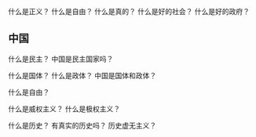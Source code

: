 什么是正义？
什么是自由？
什么是真的？
什么是好的社会？
什么是好的政府？

## 中国

什么是民主？
中国是民主国家吗？

什么是国体？
什么是政体？
中国是国体和政体？

什么是自由？

什么是威权主义？
什么是极权主义？

什么是历史？
有真实的历史吗？
历史虚无主义？